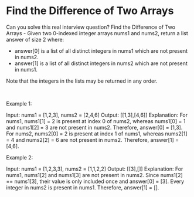 # Find the Difference of Two Arrays

Can you solve this real interview question? Find the Difference of Two Arrays - Given two 0-indexed integer arrays nums1 and nums2, return a list answer of size 2 where:

 * answer[0] is a list of all distinct integers in nums1 which are not present in nums2.
 * answer[1] is a list of all distinct integers in nums2 which are not present in nums1.

Note that the integers in the lists may be returned in any order.

 

Example 1:


Input: nums1 = [1,2,3], nums2 = [2,4,6]
Output: [[1,3],[4,6]]
Explanation:
For nums1, nums1[1] = 2 is present at index 0 of nums2, whereas nums1[0] = 1 and nums1[2] = 3 are not present in nums2. Therefore, answer[0] = [1,3].
For nums2, nums2[0] = 2 is present at index 1 of nums1, whereas nums2[1] = 4 and nums2[2] = 6 are not present in nums2. Therefore, answer[1] = [4,6].

Example 2:


Input: nums1 = [1,2,3,3], nums2 = [1,1,2,2]
Output: [[3],[]]
Explanation:
For nums1, nums1[2] and nums1[3] are not present in nums2. Since nums1[2] == nums1[3], their value is only included once and answer[0] = [3].
Every integer in nums2 is present in nums1. Therefore, answer[1] = [].
